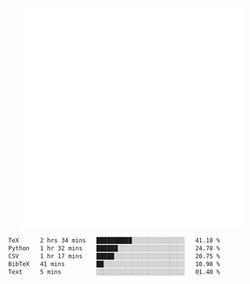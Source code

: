 <div align="center">
    <a href="https://konst.fish">
        <img src="https://raw.githubusercontent.com/konstfish/konstfish/master/fish.svg" alt="Logo" width="450"/>
    </a>
</div>

<!--START_SECTION:waka-->
```text
TeX      2 hrs 34 mins   ██████████░░░░░░░░░░░░░░░   41.18 % 
Python   1 hr 32 mins    ██████░░░░░░░░░░░░░░░░░░░   24.78 % 
CSV      1 hr 17 mins    █████░░░░░░░░░░░░░░░░░░░░   20.75 % 
BibTeX   41 mins         ██░░░░░░░░░░░░░░░░░░░░░░░   10.98 % 
Text     5 mins          ░░░░░░░░░░░░░░░░░░░░░░░░░   01.48 %
```
<!--END_SECTION:waka-->
